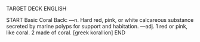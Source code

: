TARGET DECK
ENGLISH

START
Basic
Coral
Back: —n. Hard red, pink, or white calcareous substance secreted by marine polyps for support and habitation. —adj. 1 red or pink, like coral. 2 made of coral. [greek korallion]
END

